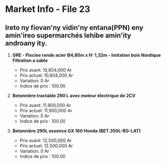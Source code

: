 # Market Info - File 23

## Ireto ny fiovan'ny vidin'ny entana(PPN) eny amin'ireo supermarchés lehibe amin'ity androany ity.

1. **GRE - Piscine ronde acier Ø4,80m x H: 1,32m - Imitation bois Nordique Filtration a sable**
   - Prix avant: 10,604,000 Ar
   - Prix actuel: 10,604,000 Ar
   - Variation: 0 Ar
   - Indice de prix : 100.00

2. **Betonnière tractable 290 L avec moteur électrique de 2CV**
   - Prix avant: 11,900,000 Ar
   - Prix actuel: 11,900,000 Ar
   - Variation: 0 Ar
   - Indice de prix : 100.00

3. **Betonnière 290L essence GX 160 Honda (BET.350L-RG-LAT)**
   - Prix avant: 12,500,000 Ar
   - Prix actuel: 12,500,000 Ar
   - Variation: 0 Ar
   - Indice de prix : 100.00

